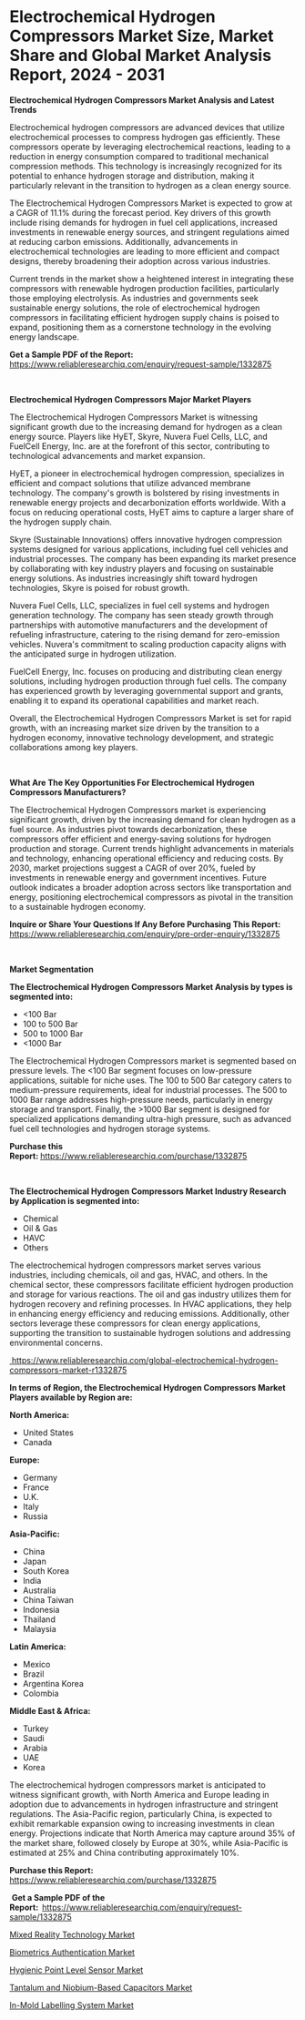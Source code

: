 <p><h1>Electrochemical Hydrogen Compressors Market Size, Market Share and Global Market Analysis Report, 2024 - 2031</h1></p><p><strong>Electrochemical Hydrogen Compressors Market Analysis and Latest Trends</strong></p>
<p><p>Electrochemical hydrogen compressors are advanced devices that utilize electrochemical processes to compress hydrogen gas efficiently. These compressors operate by leveraging electrochemical reactions, leading to a reduction in energy consumption compared to traditional mechanical compression methods. This technology is increasingly recognized for its potential to enhance hydrogen storage and distribution, making it particularly relevant in the transition to hydrogen as a clean energy source.</p><p>The Electrochemical Hydrogen Compressors Market is expected to grow at a CAGR of 11.1% during the forecast period. Key drivers of this growth include rising demands for hydrogen in fuel cell applications, increased investments in renewable energy sources, and stringent regulations aimed at reducing carbon emissions. Additionally, advancements in electrochemical technologies are leading to more efficient and compact designs, thereby broadening their adoption across various industries.</p><p>Current trends in the market show a heightened interest in integrating these compressors with renewable hydrogen production facilities, particularly those employing electrolysis. As industries and governments seek sustainable energy solutions, the role of electrochemical hydrogen compressors in facilitating efficient hydrogen supply chains is poised to expand, positioning them as a cornerstone technology in the evolving energy landscape.</p></p>
<p><strong>Get a Sample PDF of the Report:&nbsp;</strong> <a href="https://www.reliableresearchiq.com/enquiry/request-sample/1332875?utm_campaign=1136&utm_medium=2&utm_source=Github&utm_content=ia&utm_term=01102024&utm_id=electrochemical-hydrogen-compressors">https://www.reliableresearchiq.com/enquiry/request-sample/1332875</a></p>
<p>&nbsp;</p>
<p><strong>Electrochemical Hydrogen Compressors Major Market Players</strong></p>
<p><p>The Electrochemical Hydrogen Compressors Market is witnessing significant growth due to the increasing demand for hydrogen as a clean energy source. Players like HyET, Skyre, Nuvera Fuel Cells, LLC, and FuelCell Energy, Inc. are at the forefront of this sector, contributing to technological advancements and market expansion.</p><p>HyET, a pioneer in electrochemical hydrogen compression, specializes in efficient and compact solutions that utilize advanced membrane technology. The company's growth is bolstered by rising investments in renewable energy projects and decarbonization efforts worldwide. With a focus on reducing operational costs, HyET aims to capture a larger share of the hydrogen supply chain.</p><p>Skyre (Sustainable Innovations) offers innovative hydrogen compression systems designed for various applications, including fuel cell vehicles and industrial processes. The company has been expanding its market presence by collaborating with key industry players and focusing on sustainable energy solutions. As industries increasingly shift toward hydrogen technologies, Skyre is poised for robust growth.</p><p>Nuvera Fuel Cells, LLC, specializes in fuel cell systems and hydrogen generation technology. The company has seen steady growth through partnerships with automotive manufacturers and the development of refueling infrastructure, catering to the rising demand for zero-emission vehicles. Nuvera's commitment to scaling production capacity aligns with the anticipated surge in hydrogen utilization.</p><p>FuelCell Energy, Inc. focuses on producing and distributing clean energy solutions, including hydrogen production through fuel cells. The company has experienced growth by leveraging governmental support and grants, enabling it to expand its operational capabilities and market reach.</p><p>Overall, the Electrochemical Hydrogen Compressors Market is set for rapid growth, with an increasing market size driven by the transition to a hydrogen economy, innovative technology development, and strategic collaborations among key players.</p></p>
<p>&nbsp;</p>
<p><strong>What Are The Key Opportunities For Electrochemical Hydrogen Compressors Manufacturers?</strong></p>
<p><p>The Electrochemical Hydrogen Compressors market is experiencing significant growth, driven by the increasing demand for clean hydrogen as a fuel source. As industries pivot towards decarbonization, these compressors offer efficient and energy-saving solutions for hydrogen production and storage. Current trends highlight advancements in materials and technology, enhancing operational efficiency and reducing costs. By 2030, market projections suggest a CAGR of over 20%, fueled by investments in renewable energy and government incentives. Future outlook indicates a broader adoption across sectors like transportation and energy, positioning electrochemical compressors as pivotal in the transition to a sustainable hydrogen economy.</p></p>
<p><strong>Inquire or Share Your Questions If Any Before Purchasing This Report:</strong> <a href="https://www.reliableresearchiq.com/enquiry/pre-order-enquiry/1332875?utm_campaign=1136&utm_medium=2&utm_source=Github&utm_content=ia&utm_term=01102024&utm_id=electrochemical-hydrogen-compressors">https://www.reliableresearchiq.com/enquiry/pre-order-enquiry/1332875</a></p>
<p>&nbsp;</p>
<p><strong>Market Segmentation</strong></p>
<p><strong>The Electrochemical Hydrogen Compressors Market Analysis by types is segmented into:</strong></p>
<p><ul><li><100 Bar</li><li>100 to 500 Bar</li><li>500 to 1000 Bar</li><li><1000 Bar</li></ul></p>
<p><p>The Electrochemical Hydrogen Compressors market is segmented based on pressure levels. The <100 Bar segment focuses on low-pressure applications, suitable for niche uses. The 100 to 500 Bar category caters to medium-pressure requirements, ideal for industrial processes. The 500 to 1000 Bar range addresses high-pressure needs, particularly in energy storage and transport. Finally, the >1000 Bar segment is designed for specialized applications demanding ultra-high pressure, such as advanced fuel cell technologies and hydrogen storage systems.</p></p>
<p><strong>Purchase this Report:&nbsp;</strong><a href="https://www.reliableresearchiq.com/purchase/1332875?utm_campaign=1136&utm_medium=2&utm_source=Github&utm_content=ia&utm_term=01102024&utm_id=electrochemical-hydrogen-compressors">https://www.reliableresearchiq.com/purchase/1332875</a></p>
<p>&nbsp;</p>
<p><strong>The Electrochemical Hydrogen Compressors Market Industry Research by Application is segmented into:</strong></p>
<p><ul><li>Chemical</li><li>Oil & Gas</li><li>HAVC</li><li>Others</li></ul></p>
<p><p>The electrochemical hydrogen compressors market serves various industries, including chemicals, oil and gas, HVAC, and others. In the chemical sector, these compressors facilitate efficient hydrogen production and storage for various reactions. The oil and gas industry utilizes them for hydrogen recovery and refining processes. In HVAC applications, they help in enhancing energy efficiency and reducing emissions. Additionally, other sectors leverage these compressors for clean energy applications, supporting the transition to sustainable hydrogen solutions and addressing environmental concerns.</p></p>
<p><a href="https://www.reliableresearchiq.com/global-electrochemical-hydrogen-compressors-market-r1332875?utm_campaign=1136&utm_medium=2&utm_source=Github&utm_content=ia&utm_term=01102024&utm_id=electrochemical-hydrogen-compressors">&nbsp;https://www.reliableresearchiq.com/global-electrochemical-hydrogen-compressors-market-r1332875</a></p>
<p><strong>In terms of Region, the Electrochemical Hydrogen Compressors Market Players available by Region are:</strong></p>
<p>
    <p> <strong> North America: </strong>
        <ul>
            <li>United States</li>
            <li>Canada</li>
        </ul>
        </p> 
    <p> <strong> Europe: </strong>
        <ul>
            <li>Germany</li>
            <li>France</li>
            <li>U.K.</li>
            <li>Italy</li>
            <li>Russia</li>
        </ul>
        </p> 
    <p> <strong> Asia-Pacific: </strong>
        <ul>
            <li>China</li>
            <li>Japan</li>
            <li>South Korea</li>
            <li>India</li>
            <li>Australia</li>
            <li>China Taiwan</li>
            <li>Indonesia</li>
            <li>Thailand</li>
            <li>Malaysia</li>
        </ul>
        </p> 
    <p> <strong> Latin America: </strong>
        <ul>
            <li>Mexico</li>
            <li>Brazil</li>
            <li>Argentina Korea</li>
            <li>Colombia</li>
        </ul>
        </p> 
    <p> <strong> Middle East & Africa: </strong>
        <ul>
            <li>Turkey</li>
            <li>Saudi</li>
            <li>Arabia</li>
            <li>UAE</li>
            <li>Korea</li>
        </ul>
    </p>
    </p>
<p><p>The electrochemical hydrogen compressors market is anticipated to witness significant growth, with North America and Europe leading in adoption due to advancements in hydrogen infrastructure and stringent regulations. The Asia-Pacific region, particularly China, is expected to exhibit remarkable expansion owing to increasing investments in clean energy. Projections indicate that North America may capture around 35% of the market share, followed closely by Europe at 30%, while Asia-Pacific is estimated at 25% and China contributing approximately 10%.</p></p>
<p><strong>Purchase this Report: </strong><a href="https://www.reliableresearchiq.com/purchase/1332875?utm_campaign=1136&utm_medium=2&utm_source=Github&utm_content=ia&utm_term=01102024&utm_id=electrochemical-hydrogen-compressors">https://www.reliableresearchiq.com/purchase/1332875</a></p>
<p>&nbsp;<strong>Get a Sample PDF of the Report:&nbsp;&nbsp;</strong><a href="https://www.reliableresearchiq.com/enquiry/request-sample/1332875?utm_campaign=1136&utm_medium=2&utm_source=Github&utm_content=ia&utm_term=01102024&utm_id=electrochemical-hydrogen-compressors">https://www.reliableresearchiq.com/enquiry/request-sample/1332875</a></p>
<p><strong></strong></p>
<p><p><a href="https://www.linkedin.com/pulse/mixed-reality-technology-market-growth-segmentation-regional-bt5hf?utm_campaign=1136&utm_medium=2&utm_source=Github&utm_content=ia&utm_term=01102024&utm_id=electrochemical-hydrogen-compressors">Mixed Reality Technology Market</a></p><p><a href="https://www.linkedin.com/pulse/biometrics-authentication-market-report-product-type-hand-ulqbf?utm_campaign=1136&utm_medium=2&utm_source=Github&utm_content=ia&utm_term=01102024&utm_id=electrochemical-hydrogen-compressors">Biometrics Authentication Market</a></p><p><a href="https://issuu.com/reportprime-2/docs/hygienic-point-level-sensor-market-_b3a6f4e34d8dfc?utm_campaign=1136&utm_medium=2&utm_source=Github&utm_content=ia&utm_term=01102024&utm_id=electrochemical-hydrogen-compressors">Hygienic Point Level Sensor Market</a></p><p><a href="https://issuu.com/reportprime-2/docs/tantalum-and-niobium-based-capacito_53ba703ee0481f?utm_campaign=1136&utm_medium=2&utm_source=Github&utm_content=ia&utm_term=01102024&utm_id=electrochemical-hydrogen-compressors">Tantalum and Niobium-Based Capacitors Market</a></p><p><a href="https://github.com/AnamariaDemiri475/Market-Research-Report-List-1/blob/main/in-mold-labelling-system-market.md?utm_campaign=1136&utm_medium=2&utm_source=Github&utm_content=ia&utm_term=01102024&utm_id=electrochemical-hydrogen-compressors">In-Mold Labelling System Market</a></p></p>